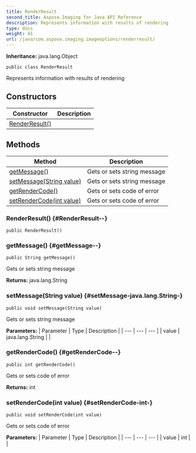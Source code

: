 ```yaml
---
title: RenderResult
second_title: Aspose.Imaging for Java API Reference
description: Represents information with results of rendering
type: docs
weight: 41
url: /java/com.aspose.imaging.imageoptions/renderresult/
---
```

**Inheritance:**
java.lang.Object
```
public class RenderResult
```

Represents information with results of rendering
## Constructors

| Constructor | Description |
| --- | --- |
| [RenderResult()](#RenderResult--) |  |
## Methods

| Method | Description |
| --- | --- |
| [getMessage()](#getMessage--) | Gets or sets string message |
| [setMessage(String value)](#setMessage-java.lang.String-) | Gets or sets string message |
| [getRenderCode()](#getRenderCode--) | Gets or sets code of error |
| [setRenderCode(int value)](#setRenderCode-int-) | Gets or sets code of error |
### RenderResult() {#RenderResult--}
```
public RenderResult()
```


### getMessage() {#getMessage--}
```
public String getMessage()
```


Gets or sets string message

**Returns:**
java.lang.String
### setMessage(String value) {#setMessage-java.lang.String-}
```
public void setMessage(String value)
```


Gets or sets string message

**Parameters:**
| Parameter | Type | Description |
| --- | --- | --- |
| value | java.lang.String |  |

### getRenderCode() {#getRenderCode--}
```
public int getRenderCode()
```


Gets or sets code of error

**Returns:**
int
### setRenderCode(int value) {#setRenderCode-int-}
```
public void setRenderCode(int value)
```


Gets or sets code of error

**Parameters:**
| Parameter | Type | Description |
| --- | --- | --- |
| value | int |  |

